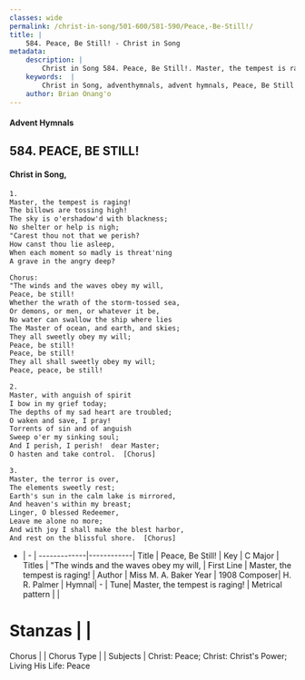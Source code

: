 ```yaml
---
classes: wide
permalink: /christ-in-song/501-600/581-590/Peace,-Be-Still!/
title: |
    584. Peace, Be Still! - Christ in Song
metadata:
    description: |
        Christ in Song 584. Peace, Be Still!. Master, the tempest is raging! The billows are tossing high! The sky is o'ershadow'd with blackness; No shelter or help is nigh; "Carest thou not that we perish? How canst thou lie asleep, When each moment so madly is threat'ning A grave in the angry deep? Chorus: "The winds and the waves obey my will, Peace, be still! Whether the wrath of the storm-tossed sea, Or demons, or men, or whatever it be, No water can swallow the ship where lies The Master of ocean, and earth, and skies; They all sweetly obey my will; Peace, be still! Peace, be still! They all shall sweetly obey my will; Peace, peace, be still!
    keywords:  |
        Christ in Song, adventhymnals, advent hymnals, Peace, Be Still!, Master, the tempest is raging!. "The winds and the waves obey my will,
    author: Brian Onang'o
---
```


#### Advent Hymnals
## 584. PEACE, BE STILL!
####  Christ in Song,

```txt
1.
Master, the tempest is raging!
The billows are tossing high!
The sky is o'ershadow'd with blackness;
No shelter or help is nigh;
"Carest thou not that we perish?
How canst thou lie asleep,
When each moment so madly is threat'ning
A grave in the angry deep?

Chorus:
"The winds and the waves obey my will,
Peace, be still!
Whether the wrath of the storm-tossed sea,
Or demons, or men, or whatever it be,
No water can swallow the ship where lies
The Master of ocean, and earth, and skies;
They all sweetly obey my will;
Peace, be still!
Peace, be still!
They all shall sweetly obey my will;
Peace, peace, be still!

2.
Master, with anguish of spirit
I bow in my grief today;
The depths of my sad heart are troubled;
O waken and save, I pray!
Torrents of sin and of anguish
Sweep o'er my sinking soul;
And I perish, I perish!  dear Master;
O hasten and take control.  [Chorus]

3.
Master, the terror is over,
The elements sweetly rest;
Earth's sun in the calm lake is mirrored,
And heaven's within my breast;
Linger, O blessed Redeemer,
Leave me alone no more;
And with joy I shall make the blest harbor,
And rest on the blissful shore.  [Chorus]

```

- |   -  |
-------------|------------|
Title | Peace, Be Still! |
Key | C Major |
Titles | "The winds and the waves obey my will, |
First Line | Master, the tempest is raging! |
Author | Miss M. A. Baker
Year | 1908
Composer| H. R. Palmer |
Hymnal|  - |
Tune| Master, the tempest is raging! |
Metrical pattern | |
# Stanzas |  |
Chorus |  |
Chorus Type |  |
Subjects | Christ: Peace; Christ: Christ's Power; Living His Life: Peace<span id='more_topics' style='display:none'>; Special Selections: Choir or Quartet |
Texts | Mark 4:39 |
Print Texts | 
Scripture Song |  |
    
